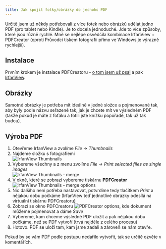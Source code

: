 ```yaml
---
title: Jak spojit fotky/obrázky do jednoho PDF
---
```


Určitě jsem už někdy potřebovali z více fotek nebo obrázků udělat jedno PDF (pro tablet nebo Kindle). Je to docela jednoduché. Jde to více způsoby, které jsou různě rychlé. Mně se nejlépe osvědčila kombinace IrfanView + PDFCreator (oproti Průvodci tiskem fotografií přímo ve Windows je výrazně rychlejší).

Instalace
------------
Prvním krokem je instalace PDFCreatoru - [o tom jsem už psal](/tvorba-pdf-zadarmo-pdfcreator/) a pak [IrfanView](http://www.irfanview.com/).

Obrázky
-------------
Samotné obrázky je potřeba mít ideálně v jedné složce a pojmenované tak, aby byly podle názvu seřazené tak, jak je chcete mít ve výsledném PDF (takže pokud je máte z foťáku a fotili jste knížku popořadě, tak už tak budou).

Výroba PDF
----------------
1. Otevřeme IrfanView a zvolíme *File* -> *Thumbnails*
2. Najdeme složku s fotografiemi <br> ![IrfanView Thumbnails](/data/2014/2014-06-08-jak-spojit-fotkyobrazky-do-jednoho-pdf/2014-06-08-irfan1.png)
3. Vybereme všechny a z menu zvolíme *File* -> *Print selected files as single images* <br> ![IrfanView Thumbnails - merge](/data/2014/2014-06-08-jak-spojit-fotkyobrazky-do-jednoho-pdf/2014-06-08-irfan2.png)
4. V okně, které se zobrazí vybereme tiskárnu **PDFCreator** ![IrfanView Thumbnails - merge options](/data/2014/2014-06-08-jak-spojit-fotkyobrazky-do-jednoho-pdf/2014-06-08-irfan3.png)
5. Nic dalšího není potřeba nastavovat, potvrdíme tedy tlačítkem *Print* a nějakou dobu počkáme (IrfanView teď jednotlivé obrázky odesílá na virtuální tiskárnu PDFCreatoru)
6. Zobrazí se okno PDFCreatoru ![PDFCreator options](/data/2014/2014-06-08-jak-spojit-fotkyobrazky-do-jednoho-pdf/2014-06-08-irfan4.png), kde dokument můžeme pojmenovat a dáme *Save*
7. Vybereme, kam chceme výsledné PDF uložit a pak nějakou dobu počkáme, než se PDF vytvoří (trvá nejdéle z celého procesu)
8. Hotovo. PDF se uloží tam, kam jsme zadali a zároveň se nám otevře.



Pokud by se vám PDF podle postupu nedařilo vytvořit, tak se určitě ozvěte v komentářích.
